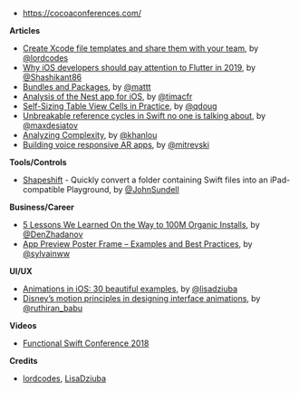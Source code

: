 - https://cocoaconferences.com/

**Articles**

* [Create Xcode file templates and share them with your team](https://www.lordcodes.com/posts/create-xcode-file-templates), by [@lordcodes](https://twitter.com/lordcodes)
* [Why iOS developers should pay attention to Flutter in 2019](https://flawlessapp.io/blog/why-ios-developers-should-pay-attention-to-flutter-in-2019/), by [@Shashikant86](https://twitter.com/Shashikant86)
* [Bundles and Packages](https://nshipster.com/bundles-and-packages/), by [@mattt](https://twitter.com/mattt)
* [Analysis of the Nest app for iOS](https://blog.timac.org/2018/1211-analysis-of-the-nest-app-for-ios/), by [@timacfr](https://twitter.com/timacfr)
* [Self-Sizing Table View Cells in Practice](https://pspdfkit.com/blog/2018/self-sizing-table-view-cells/), by [@qdoug](https://twitter.com/qdoug)
* [Unbreakable reference cycles in Swift no one is talking about](https://desiatov.com/swift-reference-cycles/), by [@maxdesiatov](https://twitter.com/maxdesiatov)
* [Analyzing Complexity](http://khanlou.com/2018/12/analyzing-complexity/), by [@khanlou](http://www.twitter.com/khanlou)
* [Building voice responsive AR apps](https://martinmitrevski.com/2018/12/16/building-voice-responsive-ar-apps/), by [@mitrevski](https://twitter.com/mitrevski)

**Tools/Controls**

* [Shapeshift](https://github.com/JohnSundell/Shapeshift) - Quickly convert a folder containing Swift files into an iPad-compatible Playground, by [@JohnSundell](https://twitter.com/JohnSundell)

**Business/Career**

* [5 Lessons We Learned On the Way to 100M Organic Installs](https://denzhadanov.com/5-lessons-we-learned-on-the-way-to-100m-organic-installs-a2562e801a82), by [@DenZhadanov](https://twitter.com/DenZhadanov)
* [App Preview Poster Frame – Examples and Best Practices](https://www.apptamin.com/blog/app-previews-poster-frames/), by [@sylvainww](https://twitter.com/sylvainww)

**UI/UX**

* [Animations in iOS: 30 beautiful examples](https://medium.com/flawless-app-stories/animations-in-ios-30-beautiful-examples-80cb2663c559), by [@lisadziuba](https://twitter.com/LisaDziuba)
* [Disney’s motion principles in designing interface animations](https://uxplanet.org/disneys-motion-principles-in-designing-interface-animations-9ac7707a2b43), by [@ruthiran_babu](https://twitter.com/ruthiran_babu)

**Videos**

* [Functional Swift Conference 2018](http://2018.funswiftconf.com/)

**Credits**

* [lordcodes](https://github.com/lordcodes), [LisaDziuba](https://github.com/lisadziuba)
